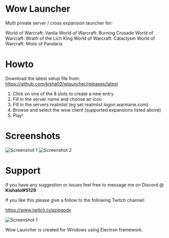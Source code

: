 # Wow Launcher

Multi private server / cross expansion launcher for:

World of Warcraft: Vanila
World of Warcraft: Burning Crusade
World of Warcraft: Wrath of the Lich King
World of Warcraft: Cataclysm
World of Warcraft: Mists of Pandaria

# Howto

Download the latest setup file from:
https://github.com/kisha02/wlauncher/releases/latest

1. Click on one of the 8 slots to create a new entry
2. Fill in the server name and choose an icon
3. Fill in the servers realmlist (eg set realmlist logon.warmane.com)
4. Browse and select the wow client (supported expansions listed above)
5. Play!

# Screenshots

![Screenshot 1](https://i.ibb.co/7rzz75G/wlaunchscreenshot.jpg)
![Screenshot 2](https://i.ibb.co/7rzz75G/wlaunchscreenshot2.jpg)

# Support

If you have any suggestion or issues feel free to message me on Discord @ <b>Kishalol#5129</b>

If you like this please give a follow to the following Twitch channel:

https://www.twitch.tv/aziegodx

![Screenshot 1](https://static-cdn.jtvnw.net/jtv_user_pictures/3c226c78-86b3-4df7-96ee-f1dcebcb3f3f-profile_image-300x300.png)

Wow Launcher is created for Windows using Electron framework.